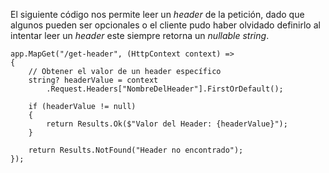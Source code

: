 El siguiente código nos permite leer un *header* de la petición, dado que algunos pueden ser opcionales o el cliente pudo haber olvidado definirlo al intentar leer un *header* este siempre retorna un *nullable string*.

```
app.MapGet("/get-header", (HttpContext context) =>
{
    // Obtener el valor de un header específico
    string? headerValue = context
	    .Request.Headers["NombreDelHeader"].FirstOrDefault();

    if (headerValue != null)
    {
        return Results.Ok($"Valor del Header: {headerValue}");
    }

    return Results.NotFound("Header no encontrado");
});

```